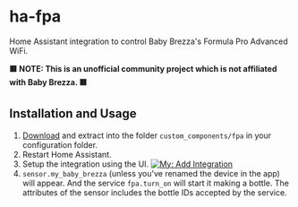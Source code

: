 # ha-fpa
Home Assistant integration to control Baby Brezza's Formula Pro Advanced WiFi.

**:red_square: NOTE: This is an unofficial community project which is not affiliated with Baby Brezza. :red_square:**

## Installation and Usage

1. [Download](https://github.com/joncar/ha-fpa/archive/refs/heads/main.zip) and extract into the folder `custom_components/fpa` in your configuration folder.
2. Restart Home Assistant.
3. Setup the integration using the UI. [![My: Add Integration](https://my.home-assistant.io/badges/config_flow_start.svg)](https://my.home-assistant.io/redirect/config_flow_start/?domain=fpa)
4. `sensor.my_baby_brezza` (unless you've renamed the device in the app) will appear. And the service `fpa.turn_on` will start it making a bottle. The attributes of the sensor includes the bottle IDs accepted by the service.
